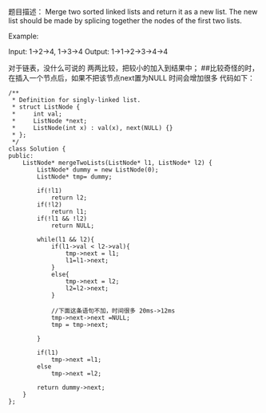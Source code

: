 题目描述：
Merge two sorted linked lists and return it as a new list. The new list should be made by splicing together the nodes of the first two lists.

Example:

Input: 1->2->4, 1->3->4
Output: 1->1->2->3->4->4

对于链表，没什么可说的  两两比较，把较小的加入到结果中；
##比较奇怪的时，在插入一个节点后，如果不把该节点next置为NULL 时间会增加很多
代码如下：
```
/**
 * Definition for singly-linked list.
 * struct ListNode {
 *     int val;
 *     ListNode *next;
 *     ListNode(int x) : val(x), next(NULL) {}
 * };
 */
class Solution {
public:
    ListNode* mergeTwoLists(ListNode* l1, ListNode* l2) {
        ListNode* dummy = new ListNode(0);
        ListNode* tmp= dummy;
        
        if(!l1)
            return l2;
        if(!l2)
            return l1;
        if(!l1 && !l2)
            return NULL;
        
        while(l1 && l2){
            if(l1->val < l2->val){
                tmp->next = l1;
                l1=l1->next;
            }
            else{
                tmp->next = l2;
                l2=l2->next;
            }
            
            //下面这条语句不加，时间很多 20ms->12ms
            tmp->next->next =NULL;
            tmp = tmp->next;

        }
        
        if(l1)
            tmp->next =l1;
        else
            tmp->next =l2;
        
        return dummy->next;
    }
};

```
